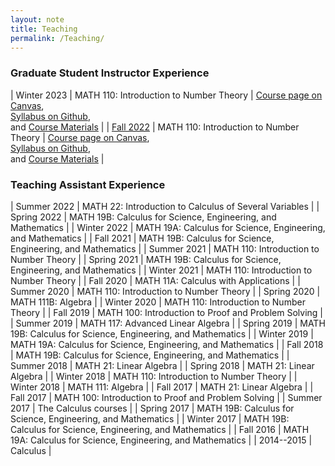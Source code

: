 ```yaml
---
layout: note
title: Teaching
permalink: /Teaching/
---
```


### Graduate Student Instructor Experience

| Winter 2023 | MATH 110: Introduction to Number Theory | [Course page on Canvas](https://canvas.ucsc.edu/courses/57018), <br> [Syllabus on Github](https://github.com/GauSyu/MathTeachingMaterials/blob/main/Fall%202022%20MATH%20110%20UCSC/Syllabus.pdf), <br> and [Course Materials](https://github.com/GauSyu/MathTeachingMaterials/tree/main/Fall%202022%20MATH%20110%20UCSC) |
| [Fall 2022](/Teaching/Fall-2022) | MATH 110: Introduction to Number Theory | [Course page on Canvas](https://canvas.ucsc.edu/courses/57018), <br> [Syllabus on Github](https://github.com/GauSyu/MathTeachingMaterials/blob/main/Fall%202022%20MATH%20110%20UCSC/Syllabus.pdf), <br> and [Course Materials](https://github.com/GauSyu/MathTeachingMaterials/tree/main/Fall%202022%20MATH%20110%20UCSC) |

### Teaching Assistant Experience

| Summer 2022 | MATH 22: Introduction to Calculus of Several Variables | 
| Spring 2022 | MATH 19B: Calculus for Science, Engineering, and Mathematics | 
| Winter 2022 | MATH 19A: Calculus for Science, Engineering, and Mathematics | 
| Fall 2021 | MATH 19B: Calculus for Science, Engineering, and Mathematics | 
| Summer 2021 | MATH 110: Introduction to Number Theory | 
| Spring 2021 | MATH 19B: Calculus for Science, Engineering, and Mathematics | 
| Winter 2021 | MATH 110: Introduction to Number Theory | 
| Fall 2020 | MATH 11A: Calculus with Applications | 
| Summer 2020 | MATH 110: Introduction to Number Theory | 
| Spring 2020 | MATH 111B: Algebra | 
| Winter 2020 | MATH 110: Introduction to Number Theory | 
| Fall 2019 | MATH 100: Introduction to Proof and Problem Solving | 
| Summer 2019 | MATH 117: Advanced Linear Algebra | 
| Spring 2019 | MATH 19B: Calculus for Science, Engineering, and Mathematics | 
| Winter 2019 | MATH 19A: Calculus for Science, Engineering, and Mathematics | 
| Fall 2018 | MATH 19B: Calculus for Science, Engineering, and Mathematics | 
| Summer 2018 | MATH 21: Linear Algebra | 
| Spring 2018 | MATH 21: Linear Algebra | 
| Winter 2018 | MATH 110: Introduction to Number Theory | 
| Winter 2018 | MATH 111: Algebra | 
| Fall 2017 | MATH 21: Linear Algebra | 
| Fall 2017 | MATH 100: Introduction to Proof and Problem Solving | 
| Summer 2017 | The Calculus courses | 
| Spring 2017 | MATH 19B: Calculus for Science, Engineering, and Mathematics | 
| Winter 2017 | MATH 19B: Calculus for Science, Engineering, and Mathematics | 
| Fall 2016 | MATH 19A: Calculus for Science, Engineering, and Mathematics | 
| 2014--2015 | Calculus | 
